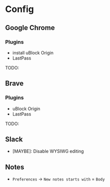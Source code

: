 # Config

## Google Chrome

### Plugins

- install uBlock Origin
- LastPass

TODO:

## Brave

### Plugins

- uBlock Origin
- LastPass

TODO:

## Slack
- [MAYBE]: Disable WYSIWG editing

## Notes
- `Preferences` -> `New notes starts with` = `Body`